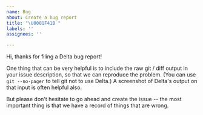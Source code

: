 ```yaml
---
name: Bug
about: Create a bug report
title: "\U0001F41B "
labels: ''
assignees: ''

---
```


Hi, thanks for filing a Delta bug report!

One thing that can be very helpful is to include the raw git / diff output in your issue description, so that we can reproduce the problem. (You can use `git --no-pager` to tell git not to use Delta.) A screenshot of Delta's output on that input is often helpful also.

But please don't hesitate to go ahead and create the issue -- the most important thing is that we have a record of things that are wrong.

